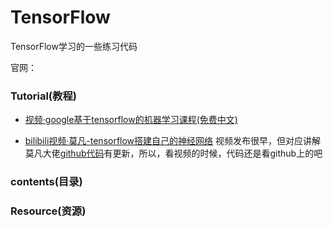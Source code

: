 # TensorFlow
TensorFlow学习的一些练习代码

官网：



### Tutorial(教程)

* [视频·google基于tensorflow的机器学习课程(免费中文)](https://developers.google.cn/machine-learning/crash-course/)

* [bilibili视频·莫凡-tensorflow搭建自己的神经网络](https://www.bilibili.com/video/av16001891?zw)
视频发布很早，但对应讲解莫凡大佬[github代码](https://github.com/MorvanZhou/Tensorflow-Tutorial)有更新，所以，看视频的时候，代码还是看github上的吧

### contents(目录)


### Resource(资源)


